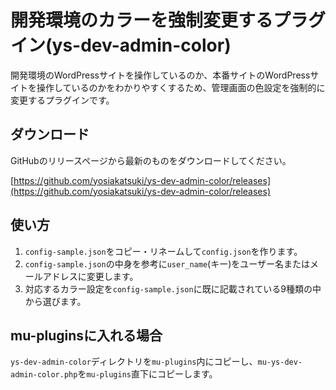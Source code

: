 # 開発環境のカラーを強制変更するプラグイン(ys-dev-admin-color)

開発環境のWordPressサイトを操作しているのか、本番サイトのWordPressサイトを操作しているのかをわかりやすくするため、管理画面の色設定を強制的に変更するプラグインです。

## ダウンロード
GitHubのリリースページから最新のものをダウンロードしてください。

[https://github.com/yosiakatsuki/ys-dev-admin-color/releases](https://github.com/yosiakatsuki/ys-dev-admin-color/releases)

## 使い方

1. `config-sample.json`をコピー・リネームして`config.json`を作ります。
2. `config-sample.json`の中身を参考に`user_name`(キー)をユーザー名またはメールアドレスに変更します。
3. 対応するカラー設定を`config-sample.json`に既に記載されている9種類の中から選びます。

## mu-pluginsに入れる場合

`ys-dev-admin-color`ディレクトリを`mu-plugins`内にコピーし、`mu-ys-dev-admin-color.php`を`mu-plugins`直下にコピーします。
